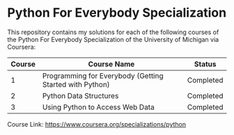 # Python For Everybody Specialization
This repository contains my solutions for each of the following courses of the Python For Everybody Specialization of the University of Michigan via Coursera:

Course | Course Name | Status | 
---------- |---------- | ----------
1 | Programming for Everybody (Getting Started with Python) | Completed
2 | Python Data Structures | Completed
3 | Using Python to Access Web Data | Completed

Course Link: https://www.coursera.org/specializations/python
